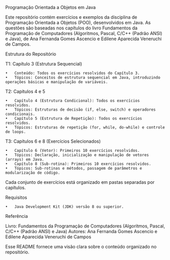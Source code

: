 Programação Orientada a Objetos em Java

Este repositório contém exercícios e exemplos da disciplina de Programação Orientada a Objetos (POO), desenvolvidos em Java. As questões são baseadas nos capítulos do livro Fundamentos da Programação de Computadores (Algoritmos, Pascal, C/C++ (Padrão ANSI) e Java), de Ana Fernanda Gomes Ascencio e Edilene Aparecida Veneruchi de Campos.

Estrutura do Repositório

T1: Capítulo 3 (Estrutura Sequencial)

	•	Conteúdo: Todos os exercícios resolvidos do Capítulo 3.
	•	Tópicos: Conceitos de estrutura sequencial em Java, introduzindo operações básicas e manipulação de variáveis.

T2: Capítulos 4 e 5

	•	Capítulo 4 (Estrutura Condicional): Todos os exercícios resolvidos.
	•	Tópicos: Estruturas de decisão (if, else, switch) e operadores condicionais.
	•	Capítulo 5 (Estrutura de Repetição): Todos os exercícios resolvidos.
	•	Tópicos: Estruturas de repetição (for, while, do-while) e controle de loops.

T3: Capítulos 6 e 8 (Exercícios Selecionados)

	•	Capítulo 6 (Vetor): Primeiros 10 exercícios resolvidos.
	•	Tópicos: Declaração, inicialização e manipulação de vetores (arrays) em Java.
	•	Capítulo 8 (Sub-rotina): Primeiros 10 exercícios resolvidos.
	•	Tópicos: Sub-rotinas e métodos, passagem de parâmetros e modularização de código.

Cada conjunto de exercícios está organizado em pastas separadas por capítulos.

Requisitos

	•	Java Development Kit (JDK) versão 8 ou superior.

Referência

Livro: Fundamentos da Programação de Computadores (Algoritmos, Pascal, C/C++ (Padrão ANSI) e Java)
Autores: Ana Fernanda Gomes Ascencio e Edilene Aparecida Veneruchi de Campos

Esse README fornece uma visão clara sobre o conteúdo organizado no repositório.
